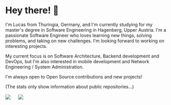 # Hey there! 🌱

I'm Lucas from Thuringia, Germany, and I'm currently studying for my master's degree in Software Engineering in Hagenberg, Upper Austria. I'm a passionate Software Engineer who loves learning new things, solving problems, and taking on new challenges. I'm looking forward to working on interesting projects.

My current focus is on Software Architecture, Backend development and DevOps, but I'm also interested in mobile development and Network Engineering / System Administration.

I'm always open to Open Source contributions and new projects!

(The stats only show information about public repositories...)

<a href="https://github.com/MhouneyLH" style="display: inline-block; margin-right: 20px;">
  <img align="center" src="https://github-readme-stats.vercel.app/api?username=MhouneyLH&theme=radical&show_icons=true" />
</a>
<a href="https://github.com/MhouneyLH" style="display: inline-block;">
  <img align="center" src="https://github-readme-stats.vercel.app/api/top-langs/?username=MhouneyLH&size_weight=1&count_weight=0&langs_count=8&theme=radical&hide=jupyter%20notebook,vba,shaderlab" />
</a>
